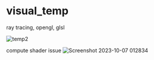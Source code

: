 # visual_temp
ray tracing, opengl, glsl

![temp2](https://github.com/tempdeltavalue/visual_temp/assets/36921178/5d531d6e-3c04-4c62-96ab-3557661ff0ff)


compute shader issue
![Screenshot 2023-10-07 012834](https://github.com/tempdeltavalue/visual_temp/assets/36921178/715bf16f-a5c6-4bb1-9309-56d2f163ddd1)
